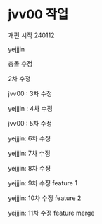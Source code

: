 # jvv00 작업

개편 시작 240112

yejjjin

충돌 수정

2차 수정

jvv00 : 3차 수정

yejjjin : 4차 수정

jvv00 : 5차 수정

yejjjin: 6차 수정

yejjjin: 7차 수정

yejjjin: 8차 수정

yejjjin: 9차 수정 feature 1

yejjjin: 10차 수정 feature 2

yejjjin: 11차 수정 feature merge
